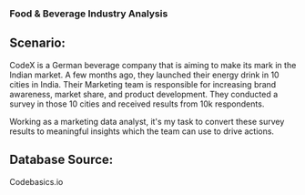 ### **Food & Beverage Industry Analysis**

## Scenario:

CodeX is a German beverage company that is aiming to make its mark in the Indian market. A few months ago, they launched their energy drink in 10 cities in India. Their Marketing team is responsible for increasing brand awareness, market share, and product development. They conducted a survey in those 10 cities and received results from 10k respondents.

Working as a marketing data analyst, it's my task to convert these survey results to meaningful insights which the team can use to drive actions.

## Database Source: 

Codebasics.io
